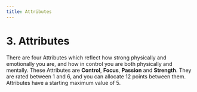 ```yaml
---
title: Attributes
---
```


# 3. Attributes

There are four Attributes which reflect how strong physically and emotionally you are, and how in control you are both physically and mentally. These Attributes are **Control**, **Focus**, **Passion** and **Strength**. They are rated between 1 and 6, and you can allocate 12 points between them. Attributes have a starting maximum value of 5.
